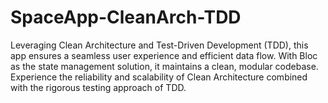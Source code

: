 # SpaceApp-CleanArch-TDD
Leveraging Clean Architecture and Test-Driven Development (TDD), this app ensures a seamless user experience and efficient data flow. With Bloc as the state management solution, it maintains a clean, modular codebase. Experience the reliability and scalability of Clean Architecture combined with the rigorous testing approach of TDD.
